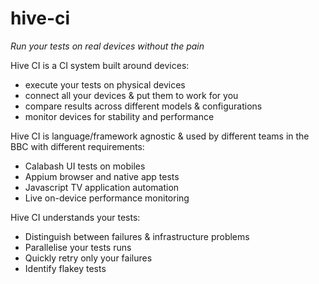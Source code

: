 # hive-ci

*Run your tests on real devices without the pain*

Hive CI is a CI system built around devices:
* execute your tests on physical devices
* connect all your devices & put them to work for you
* compare results across different models & configurations
* monitor devices for stability and performance

Hive CI is language/framework agnostic & used by different teams in the BBC with different requirements:
* Calabash UI tests on mobiles
* Appium browser and native app tests
* Javascript TV application automation
* Live on-device performance monitoring

Hive CI understands your tests:
* Distinguish between failures & infrastructure problems
* Parallelise your tests runs
* Quickly retry only your failures
* Identify flakey tests
